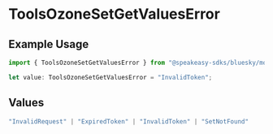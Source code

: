 # ToolsOzoneSetGetValuesError

## Example Usage

```typescript
import { ToolsOzoneSetGetValuesError } from "@speakeasy-sdks/bluesky/models/errors";

let value: ToolsOzoneSetGetValuesError = "InvalidToken";
```

## Values

```typescript
"InvalidRequest" | "ExpiredToken" | "InvalidToken" | "SetNotFound"
```